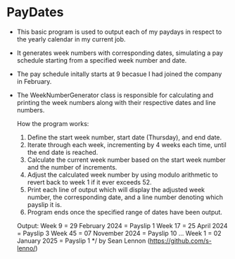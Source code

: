 # PayDates
 * This basic program is used to output each of my paydays in respect to the yearly calendar in my current job. 
 * It generates week numbers with corresponding dates, simulating a pay schedule starting from a specified week number and date. 
 * The pay schedule initally starts at 9 becasue I had joined the company in February.
 * The WeekNumberGenerator class is responsible for calculating and printing the week numbers along with their respective dates and line numbers. 

    How the program works:
    1. Define the start week number, start date (Thursday), and end date.
    2. Iterate through each week, incrementing by 4 weeks each time, until the end date is reached.
    3. Calculate the current week number based on the start week number and the number of increments.
    4. Adjust the calculated week number by using modulo arithmetic to revert back to week 1 if it ever exceeds 52.
    5. Print each line of output which will display the adjusted week number, the corresponding date, and a line number denoting which payslip it is.
    6. Program ends once the specified range of dates have been output.

   Output:
    Week 9 = 29 February 2024 = Payslip 1
    Week 17 = 25 April 2024 = Payslip 3
    Week 45 = 07 November 2024 = Payslip 10
    ...
    Week 1 = 02 January 2025 = Payslip 1
*/
by  Sean Lennon (https://github.com/s-lenno/)
